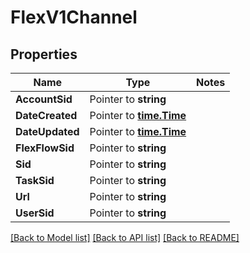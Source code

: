 # FlexV1Channel

## Properties
Name | Type | Notes
------------ | ------------- | -------------
**AccountSid** | Pointer to **string** | 
**DateCreated** | Pointer to [**time.Time**](time.Time.md) | 
**DateUpdated** | Pointer to [**time.Time**](time.Time.md) | 
**FlexFlowSid** | Pointer to **string** | 
**Sid** | Pointer to **string** | 
**TaskSid** | Pointer to **string** | 
**Url** | Pointer to **string** | 
**UserSid** | Pointer to **string** | 

[[Back to Model list]](../README.md#documentation-for-models) [[Back to API list]](../README.md#documentation-for-api-endpoints) [[Back to README]](../README.md)


